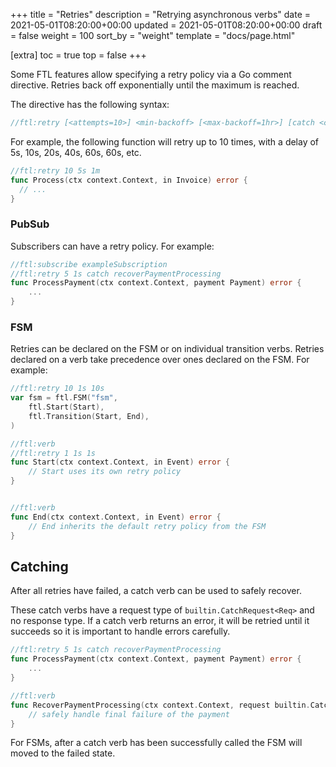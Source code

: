 +++
title = "Retries"
description = "Retrying asynchronous verbs"
date = 2021-05-01T08:20:00+00:00
updated = 2021-05-01T08:20:00+00:00
draft = false
weight = 100
sort_by = "weight"
template = "docs/page.html"

[extra]
toc = true
top = false
+++

Some FTL features allow specifying a retry policy via a Go comment directive. Retries back off exponentially until the maximum is reached.

The directive has the following syntax:

```go
//ftl:retry [<attempts=10>] <min-backoff> [<max-backoff=1hr>] [catch <catchVerb>]
```

For example, the following function will retry up to 10 times, with a delay of 5s, 10s, 20s, 40s, 60s, 60s, etc.

```go
//ftl:retry 10 5s 1m
func Process(ctx context.Context, in Invoice) error {
  // ...
}
```

### PubSub

Subscribers can have a retry policy. For example:
```go
//ftl:subscribe exampleSubscription
//ftl:retry 5 1s catch recoverPaymentProcessing
func ProcessPayment(ctx context.Context, payment Payment) error {
    ...
}
```

### FSM

Retries can be declared on the FSM or on individual transition verbs. Retries declared on a verb take precedence over ones declared on the FSM. For example:
```go
//ftl:retry 10 1s 10s
var fsm = ftl.FSM("fsm",
	ftl.Start(Start),
	ftl.Transition(Start, End),
)

//ftl:verb
//ftl:retry 1 1s 1s
func Start(ctx context.Context, in Event) error {
	// Start uses its own retry policy
}


//ftl:verb
func End(ctx context.Context, in Event) error {
	// End inherits the default retry policy from the FSM
}
```


## Catching
After all retries have failed, a catch verb can be used to safely recover.

These catch verbs have a request type of `builtin.CatchRequest<Req>` and no response type. If a catch verb returns an error, it will be retried until it succeeds so it is important to handle errors carefully.

```go
//ftl:retry 5 1s catch recoverPaymentProcessing
func ProcessPayment(ctx context.Context, payment Payment) error {
    ...
}

//ftl:verb
func RecoverPaymentProcessing(ctx context.Context, request builtin.CatchRequest[Payment]) error {
    // safely handle final failure of the payment
}
```

For FSMs, after a catch verb has been successfully called the FSM will moved to the failed state.